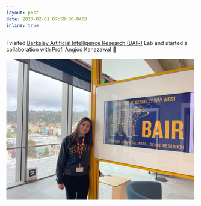```yaml
---
layout: post
date: 2023-02-01 07:59:00-0400
inline: true
---
```


I visited [Berkeley Artificial Intelligence Research (BAIR)](https://bair.berkeley.edu/) Lab and started a collaboration with [Prof. Angjoo Kanazawa](http://people.eecs.berkeley.edu/~kanazawa/)! :bear:
<br>
<br> 
<img src="/assets/img/bair.png" alt="me_bair" style="width:500px;height:auto;">
